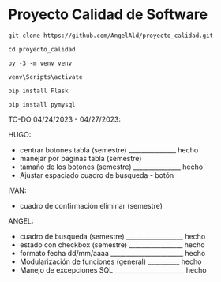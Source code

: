 # Proyecto Calidad de Software

```
git clone https://github.com/AngelAld/proyecto_calidad.git

cd proyecto_calidad

py -3 -m venv venv

venv\Scripts\activate

pip install Flask

pip install pymysql

```





TO-DO 04/24/2023 - 04/27/2023: 

HUGO:
* centrar botones tabla (semestre) _______________ hecho
* manejar por paginas tabla (semestre)
* tamaño de los botones (semestre) _______________ hecho
* Ajustar espaciado cuadro de busqueda - botón 


IVAN:
* cuadro de confirmación eliminar (semestre)


ANGEL: 
* cuadro de busqueda (semestre) __________________ hecho 
* estado con checkbox (semestre) _________________ hecho
* formato fecha dd/mm/aaaa _______________________ hecho
* Modularización de funciones (general) __________ hecho               
* Manejo de excepciones SQL ______________________ hecho